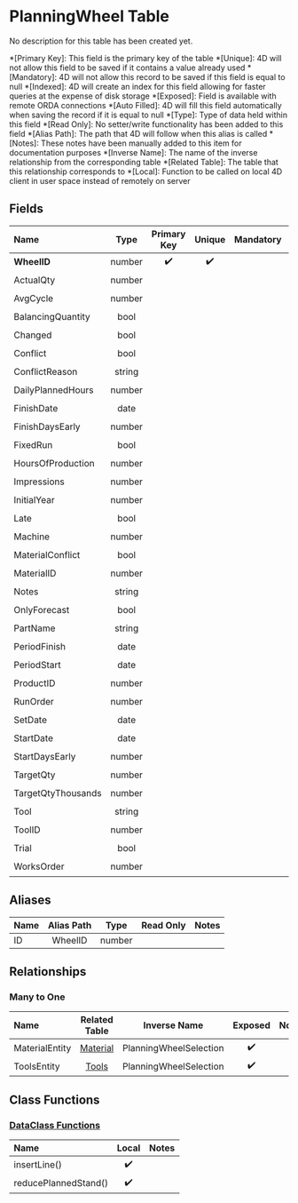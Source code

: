 ﻿# PlanningWheel Table
No description for this table has been created yet.

*[Primary Key]: This field is the primary key of the table
*[Unique]: 4D will not allow this field to be saved if it contains a value already used
*[Mandatory]: 4D will not allow this record to be saved if this field is equal to null
*[Indexed]: 4D will create an index for this field allowing for faster queries at the expense of disk storage
*[Exposed]: Field is available with remote ORDA connections
*[Auto Filled]: 4D will fill this field automatically when saving the record if it is equal to null
*[Type]: Type of data held within this field
*[Read Only]: No setter/write functionality has been added to this field
*[Alias Path]: The path that 4D will follow when this alias is called
*[Notes]: These notes have been manually added to this item for documentation purposes
*[Inverse Name]: The name of the inverse relationship from the corresponding table
*[Related Table]: The table that this relationship corresponds to
*[Local]: Function to be called on local 4D client in user space instead of remotely on server
## Fields

|Name|Type|Primary Key|Unique|Mandatory|Indexed|Exposed|Auto Filled|Notes|
|:---|:---:|:---:|:---:|:---:|:---:|:---:|:---:|:---:|
|**WheelID**|number|✔️|✔️||✔️|✔️|✔️||
|ActualQty|number|||||✔️|||
|AvgCycle|number|||||✔️|||
|BalancingQuantity|bool|||||✔️|||
|Changed|bool|||||✔️|||
|Conflict|bool||||✔️|✔️|||
|ConflictReason|string|||||✔️|||
|DailyPlannedHours|number|||||✔️|||
|FinishDate|date|||||✔️|||
|FinishDaysEarly|number|||||✔️|||
|FixedRun|bool|||||✔️|||
|HoursOfProduction|number|||||✔️|||
|Impressions|number|||||✔️|||
|InitialYear|number|||||✔️|||
|Late|bool|||||✔️|||
|Machine|number||||✔️|✔️|||
|MaterialConflict|bool||||✔️|✔️|||
|MaterialID|number|||||✔️|||
|Notes|string|||||✔️|||
|OnlyForecast|bool|||||✔️|||
|PartName|string|||||✔️|||
|PeriodFinish|date|||||✔️|||
|PeriodStart|date|||||✔️|||
|ProductID|number||||✔️|✔️|||
|RunOrder|number|||||✔️|||
|SetDate|date|||||✔️|||
|StartDate|date|||||✔️|||
|StartDaysEarly|number|||||✔️|||
|TargetQty|number|||||✔️|||
|TargetQtyThousands|number|||||✔️|||
|Tool|string||||✔️|✔️|||
|ToolID|number||||✔️|✔️|||
|Trial|bool|||||✔️|||
|WorksOrder|number|||||✔️|||

## Aliases

|Name|Alias Path|Type|Read Only|Notes|
|:---|:---:|:---:|:---:|:---:|
|ID|WheelID|number|||

## Relationships
### Many to One

|Name|Related Table|Inverse Name|Exposed|Notes|
|:---|:---:|:---:|:---:|:---:|
|MaterialEntity|[Material](Material.md)|PlanningWheelSelection|✔️||
|ToolsEntity|[Tools](Tools.md)|PlanningWheelSelection|✔️||

## Class Functions

### [DataClass Functions](https://github.com/synthotec/SynthoTec-4D/blob/main/Project/Sources/Classes/PlanningWheel.4dm)

|Name|Local|Notes|
|:---|:---:|:---:|
|insertLine()|✔️||
|reducePlannedStand()|✔️||